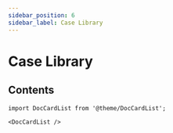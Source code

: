 ```yaml
---
sidebar_position: 6
sidebar_label: Case Library
---
```


# Case Library

## Contents

```mdx-code-block
import DocCardList from '@theme/DocCardList';

<DocCardList />
```
